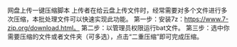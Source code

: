 网盘上传一键压缩脚本
上传者在给云盘上传文件时，经常需要对多个文件进行多次压缩，本批处理文件可以快速实现此功能。
第一步：安装7z：https://www.7-zip.org/download.html。
第二步：以管理员权限运行bat文件。
第三步：选中你需要压缩的文件或者文件夹（可多选），点击“二重压缩”即可完成压缩。
